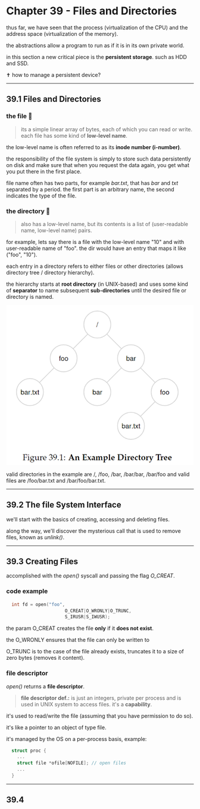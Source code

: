 # Chapter 39 - Files and Directories

thus far, we have seen that the process (virtualization of the CPU) and the address space (virtualization of the memory).

the abstractions allow a program to run as if it is in its own private world.

in this section a new critical piece is the **persistent storage**. such as HDD and SSD.

✝️ how to manage a persistent device?

---

## 39.1 Files and Directories

### the file 📜

> its a simple linear array of bytes, each of which you can read or write. each file has some kind of **low-level name**. 

the low-level name is often referred to as its **inode number (i-number)**. 

the responsibility of the file system is simply to store such data persistently on disk and make sure that when you request the data again, you get what you put there in the first place. 

file name often has two parts, for example _bar.txt_, that has _bar_ and _txt_ separated by a period. the first part is an arbitrary name, the second indicates the type of the file.

### the directory 📂

> also has a low-level name, but its contents is a list of (user-readable name, low-level name) pairs.

for example, lets say there is a file with the low-level name "10" and with user-readable name of "foo". the dir would have an entry that maps it like ("foo", "10").

each entry in a directory refers to either files or other directories (allows directory tree / directory hierarchy).

the hierarchy starts at **root directory** (in UNIX-based) and uses some kind of **separator** to name subsequent **sub-directories** until the desired file or directory is named.

![an example directory tree](image.png)

valid directories in the example are /, /foo, /bar, /bar/bar,
/bar/foo and valid files are /foo/bar.txt and /bar/foo/bar.txt.

---

## 39.2 The file System Interface

we'll start with the basics of creating, accessing and deleting files. 

along the way, we'll discover the mysterious call that is used to remove files, known as _unlink()_.

---

## 39.3 Creating Files

accomplished with the _open()_ syscall and passing the flag *O_CREAT*.

### code example

```c
  int fd = open("foo", 
                      O_CREAT|O_WRONLY|O_TRUNC, 
                      S_IRUSR|S_IWUSR);
```

the param O_CREAT creates the file **only** if it **does not exist**.

the O_WRONLY ensures that the file can only be written to 

O_TRUNC is to the case of the file already exists, truncates it to a size of zero bytes (removes it content).

### file descriptor

_open()_ returns a **file descriptor**. 

> **file descriptor def.:** is just an integers, private per process and is used in UNIX system to access files. it's a **capability**. 

it's used to read/write the file (assuming that you have permission to do so).

it's like a pointer to an object of type file.

it's managed by the OS on a per-process basis, example:

```c
  struct proc {
    ...
    struct file *ofile[NOFILE]; // open files
    ...
  }
```

---

## 39.4 